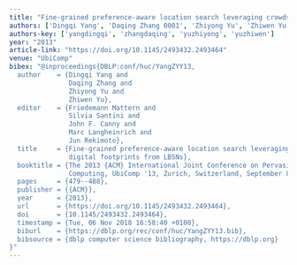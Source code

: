 ```yaml
---
title: "Fine-grained preference-aware location search leveraging crowdsourced digital footprints from LBSNs"
authors: ['Dingqi Yang', 'Daqing Zhang 0001', 'Zhiyong Yu', 'Zhiwen Yu 0001']
authors-key: ['yangdingqi', 'zhangdaqing', 'yuzhiyong', 'yuzhiwen']
year: "2013"
article-link: "https://doi.org/10.1145/2493432.2493464"
venue: "UbiComp"
bibex: "@inproceedings{DBLP:conf/huc/YangZYY13,
  author    = {Dingqi Yang and
               Daqing Zhang and
               Zhiyong Yu and
               Zhiwen Yu},
  editor    = {Friedemann Mattern and
               Silvia Santini and
               John F. Canny and
               Marc Langheinrich and
               Jun Rekimoto},
  title     = {Fine-grained preference-aware location search leveraging crowdsourced
               digital footprints from LBSNs},
  booktitle = {The 2013 {ACM} International Joint Conference on Pervasive and Ubiquitous
               Computing, UbiComp '13, Zurich, Switzerland, September 8-12, 2013},
  pages     = {479--488},
  publisher = {{ACM}},
  year      = {2013},
  url       = {https://doi.org/10.1145/2493432.2493464},
  doi       = {10.1145/2493432.2493464},
  timestamp = {Tue, 06 Nov 2018 16:58:40 +0100},
  biburl    = {https://dblp.org/rec/conf/huc/YangZYY13.bib},
  bibsource = {dblp computer science bibliography, https://dblp.org}
}"
---
```

